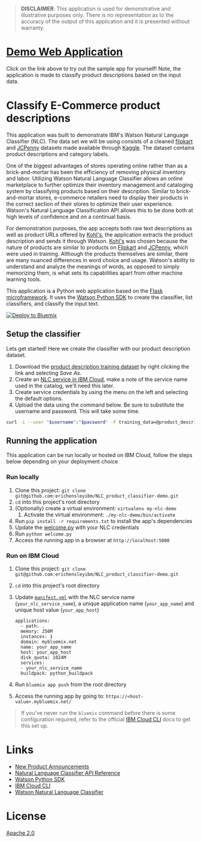 > **DISCLAIMER**: This application is used for demonstrative and illustrative purposes only. There is no representation as to the accuracy of the output of this application and it is presented without warranty.

# [Demo Web Application](https://erichensley-nlc-demo.mybluemix.net/)

Click on the link above to try out the sample app for yourself! Note, the application is made to classify product descriptions based on the input data.

# Classify E-Commerce product descriptions

This application was built to demonstrate IBM's Watson Natural Language Classifier (NLC). The data set we will be using consists of a cleaned [flipkart](https://www.kaggle.com/PromptCloudHQ/flipkart-products) and [JCPenny](https://www.kaggle.com/PromptCloudHQ/all-jc-penny-products/data) datasets made available through [Kaggle](https://www.kaggle.com). The dataset contains product descriptions and category labels. 

One of the biggest advantages of stores operating online rather than as a brick-and-mortar has been the efficiency of removing physical inventory and labor. Utilizing Watson Natural Language Classifier allows an online marketplace to further optimize their inventory management and cataloging system by classifying products based on their description. Similar to brick-and-mortar stores, e-commerce retailers need to display their products in the correct section of their stores to optimize their user experience. Watson's Natural Language Classification API allows this to be done both at high levels of confidence and on a continual basis.

For demonstration purposes, the app accepts both raw text descriptions as well as product URLs offered by [Kohl's](https://www.kohls.com/), the application extracts the product description and sends it through Watson. [Kohl's](https://www.kohls.com/) was chosen because the nature of products are similar to products on [Flipkart](https://www.flipkart.com/) and [JCPenny](https://www.jcpenney.com/), which were used in training. Although the products themselves are similar, there are many nuanced differences in word choice and usage. Watson's ability to understand and analyze the meanings of words, as opposed to simply memorizing them, is what sets its capabilities apart from other machine learning tools.

This application is a Python web application based on the [Flask microframework](http://flask.pocoo.org/). It uses the [Watson Python SDK](https://github.com/watson-developer-cloud/python-sdk) to create the classifier, list classifiers, and classify the input text. 

[![Deploy to Bluemix](https://bluemix.net/deploy/button.png)](https://bluemix.net/devops/setup/deploy?repository=https://github.com/erichensleyibm/NLC_product_classifier-demo)

## Setup the classifier

Lets get started! Here we create the classifier with our product description dataset.

1. Download the [product description training dataset](https://github.com/erichensleyibm/NLC_product_classifier-demo/tree/master/data) by right clicking the link and selecting _Save As_.
1. Create an [NLC service in IBM Cloud](https://console.bluemix.net/catalog/services/natural-language-classifier), make a note of the service name used in the catalog, we'll need this later.
1. Create service credentials by using the menu on the left and selecting the default options.
1. Upload the data using the command below. Be sure to substitute the username and password. This will take some time.

```bash
curl -i --user "$username":"$password" -F training_data=@product_description_training.csv -F training_metadata="{\"language\":\"en\",\"name\":\"product_description_classifier\"}" "https://gateway.watsonplatform.net/natural-language-classifier/api/v1/classifiers"
````

## Running the application

This application can be run locally or hosted on IBM Cloud, follow the steps below depending on your deployment choice

### Run locally

1. Clone this project: `git clone git@github.com:erichensleyibm/NLC_product_classifier-demo.git`
1. `cd` into this project's root directory
1. (Optionally) create a virtual environment: `virtualenv my-nlc-demo`
    1. Activate the virtual environment: `./my-nlc-demo/bin/activate`
1. Run `pip install -r requirements.txt` to install the app's dependencies
1. Update the [welcome.py](welcome.py) with your NLC credentials
1. Run `python welcome.py`
1. Access the running app in a browser at `http://localhost:5000`

### Run on IBM Cloud

1. Clone this project: `git clone git@github.com:erichensleyibm/NLC_product_classifier-demo.git`
1. `cd` into this project's root directory
1. Update [`manifest.yml`](manifest.yml) with the NLC service name (`your_nlc_service_name`), a unique application name (`your_app_name`) and unique host value (`your_app_host`)

    ```
    applications:
      - path: .
      memory: 256M
      instances: 1
      domain: mybluemix.net
      name: your_app_name
      host: your_app_host
      disk_quota: 1024M
      services:
      - your_nlc_service_name
      buildpack: python_buildpack
    ```

1. Run `bluemix app push` from the root directory
1. Access the running app by going to: `https://<host-value>.mybluemix.net/`

> If you've never run the `bluemix` command before there is some configuration required, refer to the official [IBM Cloud CLI](https://console.bluemix.net/docs/cli/reference/bluemix_cli/get_started.html) docs to get this set up.

# Links
* [New Product Announcements](https://medium.com/ibm-watson/you-asked-we-listened-watson-natural-language-classifier-announcements-eef5be222141)
* [Natural Language Classifier API Reference](https://www.ibm.com/watson/developercloud/natural-language-classifier/api/v1/)
* [Watson Python SDK](https://github.com/watson-developer-cloud/python-sdk)
* [IBM Cloud CLI](https://console.bluemix.net/docs/cli/reference/bluemix_cli/get_started.html)
* [Watson Natural Language Classifier](https://www.ibm.com/watson/services/natural-language-classifier/)

# License

[Apache 2.0](LICENSE)

